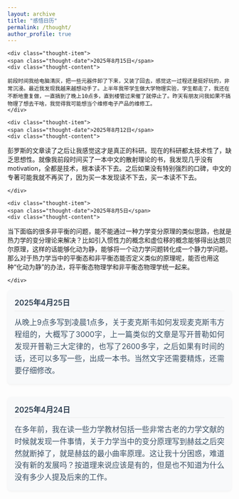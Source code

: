 ```yaml
---
layout: archive
title: "感悟日历"
permalink: /thought/
author_profile: true
---
```


<style>
  .thought-container {
    max-width: 800px;
    margin: 0 auto;
  }
  
  .thought-item {
    margin-bottom: 1.8rem;
    padding: 1rem;
    background-color: #f8f9fa;
    border-radius: 8px;
    box-shadow: 0 2px 5px rgba(0,0,0,0.05);
  }
  
  .thought-date {
    font-weight: 600;
    color: #2c3e50;
    display: block;
    margin-bottom: 0.8rem;
    font-size: 1.05rem;
    padding-bottom: 0.4rem;
    border-bottom: 1px solid #eaeaea;
  }
  
  .thought-content {
    text-align: justify;
    line-height: 1.6;
    font-size: 1.05rem;
    color: #3d5266;
  }
</style>

<div class="thought-container">

    <div class="thought-item">
    <span class="thought-date">2025年8月15日</span>
    <div class="thought-content">

    前段时间我给电脑清灰，把一些元器件卸了下来，又装了回去，感觉这一过程还是挺好玩的，非常沉浸。最近我发现我越来越想动手了。上半年我带学生做大学物理实验，学生都走了，我还在不断地重复做，一直搞到了晚上10点多，直到楼管过来催了就停止了。昨天有朋友问我如果不搞物理了想去干啥，我觉得我可能想当个维修电子产品的维修工。
    </div>
  </div>

<div class="thought-container">

    <div class="thought-item">
    <span class="thought-date">2025年8月12日</span>
    <div class="thought-content">
彭罗斯的文章读了之后让我感觉这才是真正的科研。现在的科研都太技术性了，缺乏思想性。就像我前段时间买了一本中文的散射理论的书，我发现几乎没有motivation，全都是技术，根本读不下去。之后如果没有特别强烈的口碑，中文的专著可能我就不再买了，因为买一本发现读不下去，买一本读不下去。
 
    </div>
  </div>

<div class="thought-container">

    <div class="thought-item">
    <span class="thought-date">2025年8月5日</span>
    <div class="thought-content">
当下面临的很多非平衡的问题，能不能通过一种力学变分原理的类似思路，也就是热力学的变分理论来解决？比如引入惯性力的概念和虚位移的概念能够得出达朗贝尔原理，这样的话能够化动为静，能够将一个动力学问题转化成一个静力学问题。那么对于热力学当中的平衡态和非平衡态能否定义类似的原理呢，能否也用这种“化动为静”的办法，将平衡态物理学和非平衡态物理学统一起来。
 
    </div>
  </div>
    
  <div class="thought-item">
    <span class="thought-date">2025年4月25日</span>
    <div class="thought-content">
      从晚上9点多写到凌晨1点多，关于麦克斯韦如何发现麦克斯韦方程组的，大概写了3000字，上一篇类似的文章是写开普勒如何发现开普勒三大定律的，也写了2600多字，之后如果有时间的话，还可以多写一些，出成一本书。当然文字还需要精炼，还需要仔细修改。
    </div>
  </div>
  
  <div class="thought-item">
    <span class="thought-date">2025年4月24日</span>
    <div class="thought-content">
      在多年前，我在读一些力学教材包括一些非常古老的力学文献的时候就发现一件事情，关于力学当中的变分原理写到赫兹之后突然就断掉了，就是赫兹的最小曲率原理。这让我十分困惑，难道没有新的发展吗？按道理来说应该是有的，但是也不知道为什么没有多少人提及后来的工作。
    </div>
  </div>
</div>
